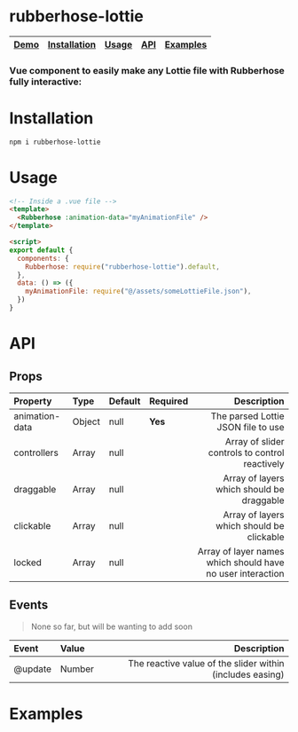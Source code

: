 # rubberhose-lottie

| [Demo](https://rubberhose-demo.netlify.app/) | [Installation](#installation) | [Usage](#usage) | [API](#api) | [Examples](#examples) |
| -------------------------------------------- | :---------------------------: | :-------------: | :---------: | :-------------------: |


### Vue component to easily make any Lottie file with Rubberhose fully interactive:

# Installation

```bash
npm i rubberhose-lottie
```

# Usage

```html
<!-- Inside a .vue file -->
<template>
  <Rubberhose :animation-data="myAnimationFile" />
</template>

<script>
export default {
  components: {
    Rubberhose: require("rubberhose-lottie").default,
  },
  data: () => ({
    myAnimationFile: require("@/assets/someLottieFile.json"),
  })
}
```

# API

## Props

| Property       | Type   | Default | Required |                                                Description |
| :------------- | :----- | :------ | :------- | ---------------------------------------------------------: |
| animation-data | Object | null    | **Yes**  |                         The parsed Lottie JSON file to use |
| controllers    | Array  | null    |          |             Array of slider controls to control reactively |
| draggable      | Array  | null    |          |                  Array of layers which should be draggable |
| clickable      | Array  | null    |          |                  Array of layers which should be clickable |
| locked         | Array  | null    |          | Array of layer names which should have no user interaction |

## Events

> None so far, but will be wanting to add soon

| Event   | Value  |                                               Description |
| :------ | :----- | --------------------------------------------------------: |
| @update | Number | The reactive value of the slider within (includes easing) |

# Examples
